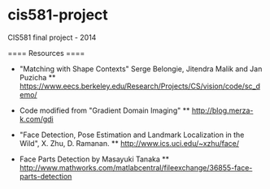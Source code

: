 cis581-project
==============

CIS581 final project - 2014

==== Resources ====

* "Matching with Shape Contexts" Serge Belongie, Jitendra Malik and Jan Puzicha
** https://www.eecs.berkeley.edu/Research/Projects/CS/vision/code/sc_demo/

* Code modified from "Gradient Domain Imaging"
** http://blog.merza-k.com/gdi

* "Face Detection, Pose Estimation and Landmark Localization in the Wild", X. Zhu, D. Ramanan.
** http://www.ics.uci.edu/~xzhu/face/

* Face Parts Detection by Masayuki Tanaka
** http://www.mathworks.com/matlabcentral/fileexchange/36855-face-parts-detection